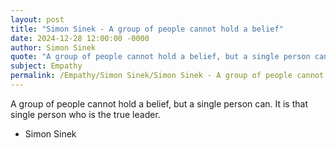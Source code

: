 ```yaml
---
layout: post
title: "Simon Sinek - A group of people cannot hold a belief"
date: 2024-12-28 12:00:00 -0000
author: Simon Sinek
quote: "A group of people cannot hold a belief, but a single person can. It is that single person who is the true leader."
subject: Empathy
permalink: /Empathy/Simon Sinek/Simon Sinek - A group of people cannot hold a belief
---
```


A group of people cannot hold a belief, but a single person can. It is that single person who is the true leader.

- Simon Sinek

